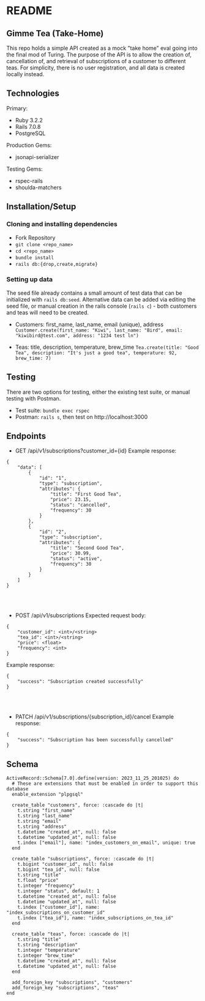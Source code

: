 # README

## Gimme Tea (Take-Home)
This repo holds a simple API created as a mock "take home" eval going into the final mod of Turing. The purpose of the API is to allow the creation of, cancellation of, and retrieval of subscriptions of a customer to different teas. For simplicity, there is no user registration, and all data is created locally instead.

## Technologies
Primary:

- Ruby 3.2.2
- Rails 7.0.8
- PostgreSQL

Production Gems:

- jsonapi-serializer

Testing Gems:
- rspec-rails
- shoulda-matchers

## Installation/Setup
### Cloning and installing dependencies
- Fork Repository
- `git clone <repo_name>`
- `cd <repo_name>`
- `bundle install`
- `rails db:{drop,create,migrate}`

### Setting up data
The seed file already contains a small amount of test data that can be initialized with `rails db:seed`. Alternative data can be added via editing the seed file, or manual creation in the rails console (`rails c`) - both customers and teas will need to be created.

- Customers: first_name, last_name, email (unique), address
`Customer.create(first_name: "Kiwi", last_name: "Bird", email: "kiwibird@test.com", address: "1234 test ln")`

- Teas: title, description, temperature, brew_time
`Tea.create(title: "Good Tea", description: "It's just a good tea", temperature: 92, brew_time: 7)`

## Testing
There are two options for testing, either the existing test suite, or manual testing with Postman.
- Test suite: `bundle exec rspec`
- Postman: `rails s`, then test on http://localhost:3000

## Endpoints
- GET /api/v1/subscriptions?customer_id={id}
Example response:
```
{
    "data": [
        {
            "id": "1",
            "type": "subscription",
            "attributes": {
                "title": "First Good Tea",
                "price": 23.15,
                "status": "cancelled",
                "frequency": 30
            }
        },
        {
            "id": "2",
            "type": "subscription",
            "attributes": {
                "title": "Second Good Tea",
                "price": 30.99,
                "status": "active",
                "frequency": 30
            }
        }
    ]
}
```
<br><br>
- POST /api/v1/subscriptions
Expected request body:
```
{
    "customer_id": <int>/<string>
    "tea_id": <int>/<string>
    "price": <float>
    "frequency": <int>
}
```

Example response:
```
{
    "success": "Subscription created successfully"
}
```
<br><br>
- PATCH /api/v1/subscriptions/{subscription_id}/cancel
Example response:
```
{
    "success": "Subscription has been successfully cancelled"
}
```

## Schema
```
ActiveRecord::Schema[7.0].define(version: 2023_11_25_201025) do
  # These are extensions that must be enabled in order to support this database
  enable_extension "plpgsql"

  create_table "customers", force: :cascade do |t|
    t.string "first_name"
    t.string "last_name"
    t.string "email"
    t.string "address"
    t.datetime "created_at", null: false
    t.datetime "updated_at", null: false
    t.index ["email"], name: "index_customers_on_email", unique: true
  end

  create_table "subscriptions", force: :cascade do |t|
    t.bigint "customer_id", null: false
    t.bigint "tea_id", null: false
    t.string "title"
    t.float "price"
    t.integer "frequency"
    t.integer "status", default: 1
    t.datetime "created_at", null: false
    t.datetime "updated_at", null: false
    t.index ["customer_id"], name: "index_subscriptions_on_customer_id"
    t.index ["tea_id"], name: "index_subscriptions_on_tea_id"
  end

  create_table "teas", force: :cascade do |t|
    t.string "title"
    t.string "description"
    t.integer "temperature"
    t.integer "brew_time"
    t.datetime "created_at", null: false
    t.datetime "updated_at", null: false
  end

  add_foreign_key "subscriptions", "customers"
  add_foreign_key "subscriptions", "teas"
end
```
